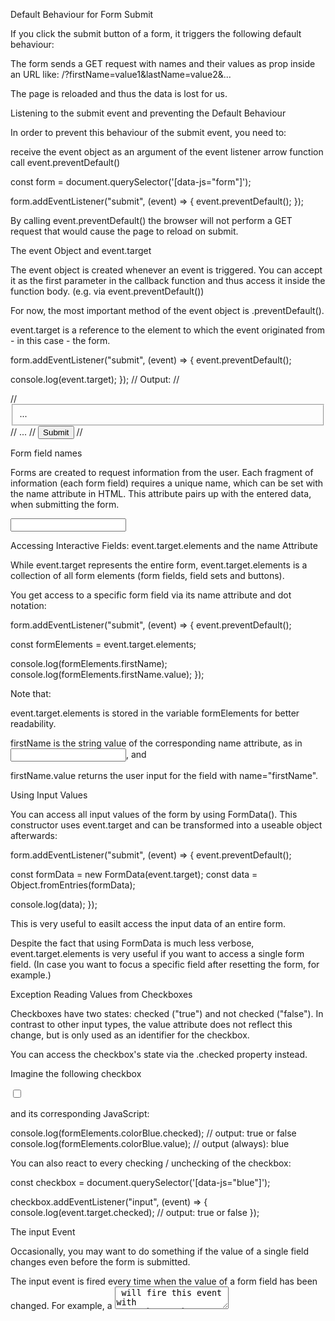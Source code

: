 Default Behaviour for Form Submit

If you click the submit button of a form, it triggers the following default behaviour:

The form sends a GET request with names and their values as prop inside an URL like:
/?firstName=value1&lastName=value2&...

The page is reloaded and thus the data is lost for us.

Listening to the submit event and preventing the Default Behaviour

In order to prevent this behaviour of the submit event, you need to:

receive the event object as an argument of the event listener arrow function
call event.preventDefault()

const form = document.querySelector('[data-js="form"]');

form.addEventListener("submit", (event) => {
  event.preventDefault();
});

By calling event.preventDefault() the browser will not perform a GET request that would cause the page to reload on submit.

The event Object and event.target

The event object is created whenever an event is triggered. You can accept it as the first parameter in the callback function and thus access it inside the function body. (e.g. via event.preventDefault())

For now, the most important method of the event object is .preventDefault().

event.target is a reference to the element to which the event originated from - in this case - the form.

form.addEventListener("submit", (event) => {
  event.preventDefault();

  console.log(event.target);
});
// Output:
// <form data-js="form">
//		<fieldset>...</fieldset>
//		...
//		<button type="submit">Submit</button>
//	</form>

Form field names

Forms are created to request information from the user. Each fragment of information (each form field) requires a unique name, which can be set with the name attribute in HTML. This attribute pairs up with the entered data, when submitting the form.

<input name="firstName" />

Accessing Interactive Fields: event.target.elements and the name Attribute

While event.target represents the entire form, event.target.elements is a collection of all form elements (form fields, field sets and buttons).

You get access to a specific form field via its name attribute and dot notation:

form.addEventListener("submit", (event) => {
  event.preventDefault();

  const formElements = event.target.elements;

  console.log(formElements.firstName);
  console.log(formElements.firstName.value);
});

Note that:

event.target.elements is stored in the variable formElements for better readability.

firstName is the string value of the corresponding name attribute, as in <input name ="firstName"/>, and

firstName.value returns the user input for the field with name="firstName".

Using Input Values

You can access all input values of the form by using FormData(). This constructor uses event.target and can be transformed into a useable object afterwards:

form.addEventListener("submit", (event) => {
  event.preventDefault();

  const formData = new FormData(event.target);
  const data = Object.fromEntries(formData);

  console.log(data);
});

This is very useful to easilt access the input data of an entire form.

Despite the fact that using FormData is much less verbose, event.target.elements is very useful if you want to access a single form field. (In case you want to focus a specific field after resetting the form, for example.)

Exception Reading Values from Checkboxes

Checkboxes have two states: checked ("true") and not checked ("false"). In contrast to other input types, the value attribute does not reflect this change, but is only used as an identifier for the checkbox.

You can access the checkbox's state via the .checked property instead.

Imagine the following checkbox

<input type="checkbox" name="colorBlue" value="blue" data-js="blue" />

and its corresponding JavaScript:

console.log(formElements.colorBlue.checked); // output: true or false
console.log(formElements.colorBlue.value); // output (always): blue

You can also react to every checking / unchecking of the checkbox:

const checkbox = document.querySelector('[data-js="blue"]');

checkbox.addEventListener("input", (event) => {
  console.log(event.target.checked); // output: true or false
});

The input Event

Occasionally, you may want to do something if the value of a single field changes even before the form is submitted.

The input event is fired every time when the value of a form field has been changed. For example, a <textarea /> will fire this event with every keystroke.

const messageInput = document.querySelector('[data-js="message"]');

messageInput.addEventListener("input", (event) => {
  console.log(event.target.value);
});

*Don't confus the input event with the change event, which is only fired after a field's content has been committed by the user by pressing enter or moving the focus to the next field.

Focus Input Fields

You can focus an input field with the .focus() method. This can be used to improve the user experience after submitting a form.

form.addEventListener("submit", (event) => {
  event.preventDefault();
  // [...] handle form data
  event.target.elements.message.focus();
});

This will focus a form field with the attribute name="message"

Resetting Forms

You can reset all form fields to their default value with the .resest() method.

form.addEventListener("submit", (event) => {
  event.preventDefault();
  // [...] handle form data
  event.target.reset();
});

This often comes in handy in combination with .focus(). Think of a chat: After the message was sent, the input field is cleared and refocussed, so users can write the next message.